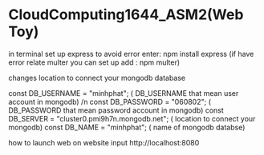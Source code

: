 # CloudComputing1644_ASM2(Web Toy)

in terminal set up express to avoid error enter: npm install express (if have error relate multer you can set up add : npm multer)


changes location to connect your mongodb database

const DB_USERNAME = "minhphat"; ( DB_USERNAME that mean user account in mongodb) /n
const DB_PASSWORD = "060802"; ( DB_PASSWORD that mean password account in mongodb)
const DB_SERVER = "cluster0.pmi9h7n.mongodb.net"; ( location to connect your mongodb)
const DB_NAME = "minhphat"; ( name of mongodb databse)

how to launch web on website input http://localhost:8080


